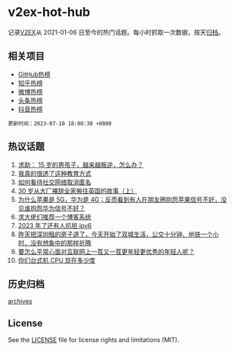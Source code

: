 # v2ex-hot-hub

 记录[V2EX](https://www.v2ex.com/)从 2021-01-06 日至今的热门话题。每小时抓取一次数据，按天[归档](archives)。
 
 ## 相关项目

- [GitHub热榜](https://github.com/lonnyzhang423/github-hot-hub)
- [知乎热榜](https://github.com/lonnyzhang423/zhihu-hot-hub)
- [微博热榜](https://github.com/lonnyzhang423/weibo-hot-hub)
- [头条热榜](https://github.com/lonnyzhang423/toutiao-hot-hub)
- [抖音热榜](https://github.com/lonnyzhang423/douyin-hot-hub)


 `更新时间：2023-07-10 18:08:38 +0800`

## 热议话题

1. [求助： 15 岁的男孩子，越来越叛逆，怎么办？](https://www.v2ex.com/t/955371)
1. [我真的很透了这种教育方式](https://www.v2ex.com/t/955436)
1. [如何看待社交网络取消匿名](https://www.v2ex.com/t/955372)
1. [30 岁从大厂裸辞全家搬往英国的故事（上）](https://www.v2ex.com/t/955368)
1. [为什么苹果是 5G，华为是 4G；反而看到有人在朋友圈抱怨苹果信号不好，没见谁抱怨华为信号不好？](https://www.v2ex.com/t/955419)
1. [求大佬们推荐一个博客系统](https://www.v2ex.com/t/955324)
1. [2023 年了还有人抗拒 ipv6](https://www.v2ex.com/t/955359)
1. [昨天把深圳租的房子退了，今天开始了双城生活，公交十分钟、地铁一个小时，没有想象中的那样折腾](https://www.v2ex.com/t/955386)
1. [要怎么平常心面对互联网上一茬又一茬更年轻更优秀的年轻人呢？](https://www.v2ex.com/t/955327)
1. [你们台式机 CPU 现在多少度](https://www.v2ex.com/t/955312)

## 历史归档

[archives](archives)

## License

See the [LICENSE](LICENSE) file for license rights and limitations (MIT).

